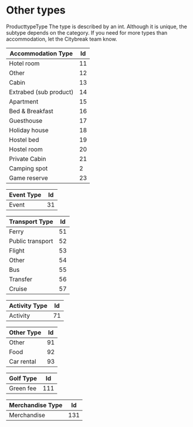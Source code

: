 # Other types
ProducttypeType
The type is described by an int. Although it is unique, the subtype depends on the category. If you need for more types than accommodation, let the Citybreak team know. 
 
**Accommodation** Type | Id
-------------------- | --
Hotel room | 11 
Other | 12
Cabin | 13
Extrabed (sub product) | 14
Apartment | 15
Bed & Breakfast | 16
Guesthouse | 17
Holiday house | 18
Hostel bed | 19
Hostel room | 20
Private Cabin | 21 
Camping spot | 2
Game reserve | 23

**Event** Type | Id
-------------------- | --
Event | 31

**Transport** Type | Id
-------------------- | --
Ferry | 51
Public transport | 52
Flight | 53
Other | 54
Bus | 55
Transfer | 56
Cruise | 57

**Activity** Type | Id
-------------------- | --
Activity | 71

**Other** Type | Id
-------------------- | --
Other  | 91
Food | 92
Car rental | 93

**Golf** Type | Id
-------------------- | --
Green fee | 111

**Merchandise** Type | Id
-------------------- | --
Merchandise | 131
